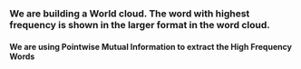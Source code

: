 ### We are building a World cloud. The word with highest frequency is shown in the larger format in the word cloud.

#### We are using Pointwise Mutual Information to extract the High Frequency Words
